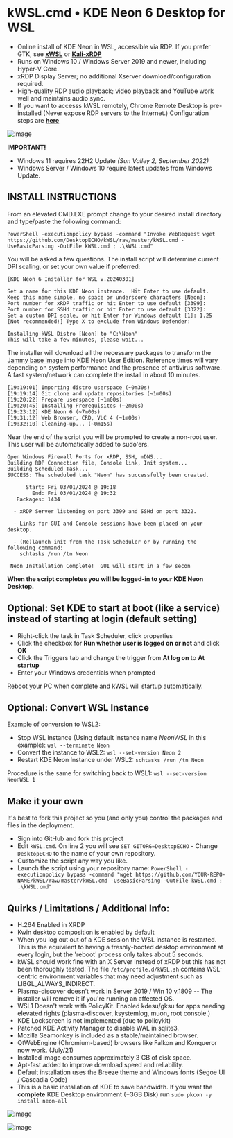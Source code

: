 # kWSL.cmd • KDE Neon 6 Desktop for WSL

  - Online install of KDE Neon in WSL, accessible via RDP.  If you prefer GTK, see [**xWSL**](https://github.com/DesktopECHO/xWSL) or [**Kali-xRDP**](https://github.com/DesktopECHO/Kali-xRDP)
  - Runs on Windows 10 / Windows Server 2019 and newer, including Hyper-V Core.
  - xRDP Display Server; no additional Xserver download/configuration required.
  - High-quality RDP audio playback; video playback and YouTube work well and maintains audio sync.
  - If you want to accesss kWSL remotely, Chrome Remote Desktop is pre-installed (Never expose RDP servers to the Internet.) Configuration steps are [**here**](https://github.com/DesktopECHO/kWSL/wiki/Enable-Chrome-Remote-Desktop)

![image](https://user-images.githubusercontent.com/33142753/100149597-d3d57d80-2e74-11eb-899a-a7476b016e27.png)

**IMPORTANT!** 
 - Windows 11 requires 22H2 Update *(Sun Valley 2, September 2022)*
 - Windows Server / Windows 10 require latest updates from Windows Update.

## INSTALL INSTRUCTIONS
From an elevated CMD.EXE prompt change to your desired install directory and type/paste the following command:

```
PowerShell -executionpolicy bypass -command "Invoke WebRequest wget https://github.com/DesktopECHO/kWSL/raw/master/kWSL.cmd -UseBasicParsing -OutFile kWSL.cmd ; .\kWSL.cmd"

```

You will be asked a few questions.  The install script will determine current DPI scaling, or set your own value if preferred:

```
[KDE Neon 6 Installer for WSL v.20240301]

Set a name for this KDE Neon instance.  Hit Enter to use default.
Keep this name simple, no space or underscore characters [Neon]:
Port number for xRDP traffic or hit Enter to use default [3399]:
Port number for SSHd traffic or hit Enter to use default [3322]:
Set a custom DPI scale, or hit Enter for Windows default [1]: 1.25
[Not recommended!] Type X to eXclude from Windows Defender:

Installing kWSL Distro [Neon] to "C:\Neon"
This will take a few minutes, please wait...
```

The installer will download all the necessary packages to transform the [Jammy base image](https://cloud-images.ubuntu.com/jammy/current/) into KDE Neon User Edition.  Reference times will vary depending on system performance and the presence of antivirus software.  A fast system/network can complete the install in about 10 minutes.

```
[19:19:01] Importing distro userspace (~0m30s)
[19:19:14] Git clone and update repositories (~1m00s)
[19:20:22] Prepare userspace (~1m00s)
[19:20:45] Installing Prerequisites (~2m00s)
[19:23:12] KDE Neon 6 (~7m00s)
[19:31:12] Web Browser, CRD, VLC 4 (~1m00s)
[19:32:10] Cleaning-up... (~0m15s)
```

Near the end of the script you will be prompted to create a non-root user.  This user will be automatically added to sudo'ers.

```
Open Windows Firewall Ports for xRDP, SSH, mDNS...
Building RDP Connection file, Console link, Init system...
Building Scheduled Task...
SUCCESS: The scheduled task "Neon" has successfully been created.

      Start: Fri 03/01/2024 @ 19:18
        End: Fri 03/01/2024 @ 19:32
   Packages: 1434

  - xRDP Server listening on port 3399 and SSHd on port 3322.

  - Links for GUI and Console sessions have been placed on your desktop.

  - (Re)launch init from the Task Scheduler or by running the following command:
    schtasks /run /tn Neon

 Neon Installation Complete!  GUI will start in a few secon
```

**When the script completes you will be logged-in to your KDE Neon Desktop.** 

## Optional: Set KDE to start at boot (like a service) instead of starting at login (default setting)

 - Right-click the task in Task Scheduler, click properties
 - Click the checkbox for **Run whether user is logged on or not** and click **OK**
 - Click the Triggers tab and change the trigger from **At log on** to **At startup**
 - Enter your Windows credentials when prompted
 
 Reboot your PC when complete and kWSL will startup automatically.

## Optional: Convert WSL Instance

Example of conversion to WSL2:
 - Stop WSL instance (Using default instance name _NeonWSL_ in this example):
 ````wsl --terminate Neon````
 - Convert the instance to WSL2:
 ````wsl --set-version Neon 2````
 - Restart KDE Neon Instance under WSL2:
 ````schtasks /run /tn Neon````

Procedure is the same for switching back to WSL1: ````wsl --set-version NeonWSL 1````

## Make it your own

It's best to fork this project so you (and only you) control the packages and files in the deployment.

- Sign into GitHub and fork this project
- Edit ```kWSL.cmd```.  On line 2 you will see ```SET GITORG=DesktopECHO``` - Change ```DesktopECHO``` to the name of your own repository.
- Customize the script any way you like.
- Launch the script using your repository name:
 ```PowerShell -executionpolicy bypass -command "wget https://github.com/YOUR-REPO-NAME/kWSL/raw/master/kWSL.cmd -UseBasicParsing -OutFile kWSL.cmd ; .\kWSL.cmd"```

## Quirks / Limitations / Additional Info:

- H.264 Enabled in XRDP
- Kwin desktop composition is enabled by default 
- When you log out out of a KDE session the WSL instance is restarted.  This is the equivilent to having a freshly-booted desktop environment at every login, but the 'reboot' process only takes about 5 seconds.  
- kWSL should work fine with an X Server instead of xRDP but this has not been thoroughly tested.  The file ```/etc/profile.d/kWSL.sh``` contains WSL-centric environment variables that may need adjustment such as LIBGL_ALWAYS_INDIRECT.
- Plasma-discover doesn't work in Server 2019 / Win 10 v.1809 -- The installer will remove it if you're running an affected OS. 
- WSL1 Doesn't work with PolicyKit.  Enabled kdesu/gksu for apps needing elevated rights (plasma-discover, ksystemlog, muon, root console.)    
- KDE Lockscreen is not implemented (due to policykit)  
- Patched KDE Activity Manager to disable WAL in sqlite3. 
- Mozilla Seamonkey is included as a stable/maintained browser. 
- QtWebEngine (Chromium-based) browsers like Falkon and Konqueror now work. (July/21)
- Installed image consumes approximately 3 GB of disk space.
- Apt-fast added to improve download speed and reliability.
- Default installation uses the Breeze theme and Windows fonts (Segoe UI / Cascadia Code)
- This is a basic installation of KDE to save bandwidth.  If you want the **complete** KDE Desktop environment (+3GB Disk) run ```sudo pkcon -y install neon-all``` 

![image](https://user-images.githubusercontent.com/33142753/100148485-33cb2480-2e73-11eb-932b-54e34b445575.png)

![image](https://user-images.githubusercontent.com/33142753/100385367-c21ce300-2ff8-11eb-9276-6f51b366839f.png)
